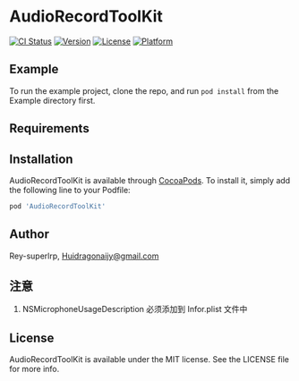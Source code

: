 # AudioRecordToolKit

[![CI Status](https://img.shields.io/travis/Rey-superlrp/AudioRecordToolKit.svg?style=flat)](https://travis-ci.org/Rey-superlrp/AudioRecordToolKit)
[![Version](https://img.shields.io/cocoapods/v/AudioRecordToolKit.svg?style=flat)](https://cocoapods.org/pods/AudioRecordToolKit)
[![License](https://img.shields.io/cocoapods/l/AudioRecordToolKit.svg?style=flat)](https://cocoapods.org/pods/AudioRecordToolKit)
[![Platform](https://img.shields.io/cocoapods/p/AudioRecordToolKit.svg?style=flat)](https://cocoapods.org/pods/AudioRecordToolKit)

## Example

To run the example project, clone the repo, and run `pod install` from the Example directory first.

## Requirements

## Installation

AudioRecordToolKit is available through [CocoaPods](https://cocoapods.org). To install
it, simply add the following line to your Podfile:

```ruby
pod 'AudioRecordToolKit'
```

## Author

Rey-superlrp, Huidragonaijy@gmail.com

## 注意

1. NSMicrophoneUsageDescription 必须添加到 Infor.plist 文件中

## License

AudioRecordToolKit is available under the MIT license. See the LICENSE file for more info.
